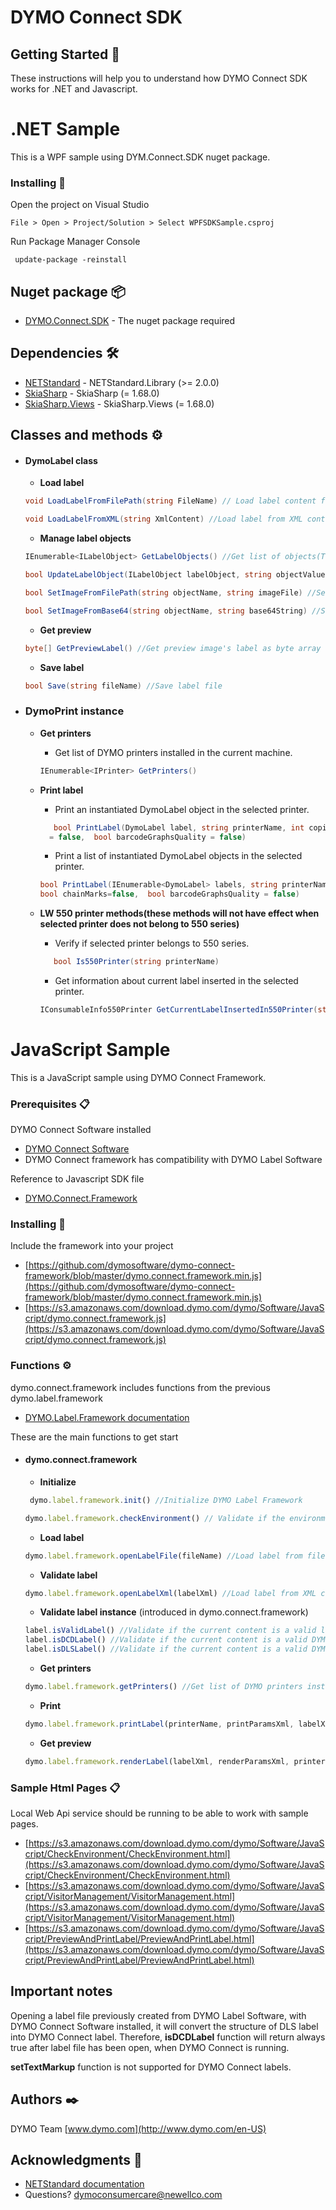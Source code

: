 # DYMO Connect SDK  

## Getting Started 🚀

These instructions will help you to understand how DYMO Connect SDK works for .NET and Javascript.

# .NET Sample
This is a WPF sample using DYM.Connect.SDK nuget package.



### Installing 🔧

Open the project on Visual Studio

```
File > Open > Project/Solution > Select WPFSDKSample.csproj
```

Run Package Manager Console

```console 
 update-package -reinstall
```

## Nuget package 📦

* [DYMO.Connect.SDK](https://www.nuget.org/packages/DYMO.Connect.SDK/) - The nuget package required

## Dependencies 🛠️

* [NETStandard](https://www.nuget.org/packages/NETStandard.Library/) - NETStandard.Library (>= 2.0.0) 
* [SkiaSharp](https://www.nuget.org/packages/SkiaSharp/) - SkiaSharp (= 1.68.0)
* [SkiaSharp.Views](https://www.nuget.org/packages/SkiaSharp.Views/) - SkiaSharp.Views (= 1.68.0)

## Classes and methods ⚙️


- #### DymoLabel class

    - **Load label**
    ```csharp
    void LoadLabelFromFilePath(string FileName) // Load label content from file 
    ```
    ```csharp
    void LoadLabelFromXML(string XmlContent) //Load label from XML content
    ```
    - **Manage label objects**
    ```csharp
    IEnumerable<ILabelObject> GetLabelObjects() //Get list of objects(Text, Shapes, Address, etc.) contained in the label
    ```
    ```csharp
    bool UpdateLabelObject(ILabelObject labelObject, string objectValue) //Update value of specified object
    ```
    ```csharp
    bool SetImageFromFilePath(string objectName, string imageFile) //Set content of image object specified from image file 
    ```
    ```csharp
    bool SetImageFromBase64(string objectName, string base64String) //Set content of image object specified from Base64 string
    ```
    - **Get preview**
    ```csharp
    byte[] GetPreviewLabel() //Get preview image's label as byte array
    ```
    - **Save label**
    ```csharp
    bool Save(string fileName) //Save label file
    ```





- ### **DymoPrint instance**
    - **Get printers** 
      - Get list of DYMO printers installed in the current machine.
      ```csharp
      IEnumerable<IPrinter> GetPrinters() 
      ```
    
    - **Print label**  
      - Print an instantiated DymoLabel object in the selected printer.
      ```csharp
         bool PrintLabel(DymoLabel label, string printerName, int copies = 1, bool collate = false, bool mirror = false, int rollSelected = 0, bool chainMarks 
        = false,  bool barcodeGraphsQuality = false) 
       ```
      - Print a list of instantiated DymoLabel objects in the selected printer.      
      ```csharp
      bool PrintLabel(IEnumerable<DymoLabel> labels, string printerName, int copies = 1, bool collate = false, bool mirror = false, int rollSelected = 0, 
      bool chainMarks=false,  bool barcodeGraphsQuality = false)
      ```
    - **LW 550 printer methods(these methods will not have effect when selected printer does not belong to 550 series)**  
      - Verify if selected printer belongs to 550 series.
      ```csharp
         bool Is550Printer(string printerName) 
       ```
      - Get information about current label inserted in the selected printer.      
      ```csharp
      IConsumableInfo550Printer GetCurrentLabelInsertedIn550Printer(string printerName)
      ```


# JavaScript Sample
This is a JavaScript sample using DYMO Connect Framework.

### Prerequisites 📋

DYMO Connect Software installed

* [DYMO Connect Software](https://www.dymo.com/en-US/dymo-connect-for-desktop-v12--windows%C2%AE-dymo-connect-for-desktop-v12#tab=Support)
* DYMO Connect framework has compatibility with DYMO Label Software

Reference to Javascript SDK file

* [DYMO.Connect.Framework](https://s3.amazonaws.com/download.dymo.com/dymo/Software/JavaScript/dymo.connect.framework.js)

### Installing 🔧

Include the framework into your project

* [https://github.com/dymosoftware/dymo-connect-framework/blob/master/dymo.connect.framework.min.js](https://github.com/dymosoftware/dymo-connect-framework/blob/master/dymo.connect.framework.min.js)
* [https://s3.amazonaws.com/download.dymo.com/dymo/Software/JavaScript/dymo.connect.framework.js](https://s3.amazonaws.com/download.dymo.com/dymo/Software/JavaScript/dymo.connect.framework.js)

### Functions ⚙️

dymo.connect.framework includes functions from the previous dymo.label.framework

* [DYMO.Label.Framework documentation](http://labelwriter.com/software/dls/sdk/docs/DYMOLabelFrameworkJavaScriptHelp/)

These are the main functions to get start

- #### dymo.connect.framework
    - **Initialize**
    ```javascript 
     dymo.label.framework.init() //Initialize DYMO Label Framework
    ```
    ```javascript
    dymo.label.framework.checkEnvironment() // Validate if the environment meets the requirements
    ```
    - **Load label**
    ```javascript
    dymo.label.framework.openLabelFile(fileName) //Load label from file name and return label instance
    ```
    - **Validate label**
    ```javascript
    dymo.label.framework.openLabelXml(labelXml) //Load label from XML content and return label instance
    ```
     - **Validate label instance** (introduced in dymo.connect.framework)
    ```javascript
    label.isValidLabel() //Validate if the current content is a valid label based on the current service installed
    label.isDCDLabel() //Validate if the current content is a valid DYMO Connect label based on DYMO Connect service
    label.isDLSLabel() //Validate if the current content is a valid DYMO Label Software label based on DYMO Label Software service
    ```
     - **Get printers**
    ```javascript
    dymo.label.framework.getPrinters() //Get list of DYMO printers installed
    ```
    - **Print**
    ```javascript
    dymo.label.framework.printLabel(printerName, printParamsXml, labelXml, labelSetXml) //Print label
    ```
     - **Get preview**
    ```javascript
    dymo.label.framework.renderLabel(labelXml, renderParamsXml, printerName) //Get label preview image of the label
    ```
### Sample Html Pages 📋

Local Web Api service should be running to be able to work with sample pages.

* [https://s3.amazonaws.com/download.dymo.com/dymo/Software/JavaScript/CheckEnvironment/CheckEnvironment.html](https://s3.amazonaws.com/download.dymo.com/dymo/Software/JavaScript/CheckEnvironment/CheckEnvironment.html)
* [https://s3.amazonaws.com/download.dymo.com/dymo/Software/JavaScript/VisitorManagement/VisitorManagement.html](https://s3.amazonaws.com/download.dymo.com/dymo/Software/JavaScript/VisitorManagement/VisitorManagement.html)
* [https://s3.amazonaws.com/download.dymo.com/dymo/Software/JavaScript/PreviewAndPrintLabel/PreviewAndPrintLabel.html](https://s3.amazonaws.com/download.dymo.com/dymo/Software/JavaScript/PreviewAndPrintLabel/PreviewAndPrintLabel.html)

## Important notes

Opening a label file previously created from DYMO Label Software, with DYMO Connect Software installed, it will convert the structure of DLS label into DYMO Connect label.
Therefore, **isDCDLabel** function will return always true after label file has been open, when DYMO Connect is running.

**setTextMarkup** function is not supported for DYMO Connect labels. 

## Authors ✒️

DYMO Team
[www.dymo.com](http://www.dymo.com/en-US)

## Acknowledgments 📢

* [NETStandard documentation](https://docs.microsoft.com/en-us/dotnet/standard/net-standard)
* Questions? [dymoconsumercare@newellco.com](mailto:dymoconsumercare@newellco.com)

